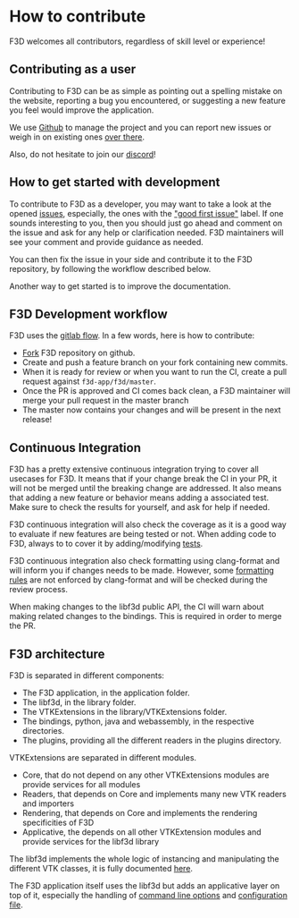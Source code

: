 # How to contribute

F3D welcomes all contributors, regardless of skill level or experience!

## Contributing as a user

Contributing to F3D can be as simple as pointing out a spelling mistake on the website, 
reporting a bug you encountered, or suggesting a new feature you feel would improve the application.

We use [Github](https://github.com/f3d-app/f3d) to manage the project and you can report new issues or weigh 
in on existing ones [over there](https://github.com/f3d-app/f3d/issues).

Also, do not hesitate to join our [discord](https://discord.f3d.app)!

## How to get started with development

To contribute to F3D as a developer, you may want to take a look at the opened [issues](https://github.com/f3d-app/f3d/issues),
especially, the ones with the ["good first issue"](https://github.com/f3d-app/f3d/issues?q=is%3Aopen+is%3Aissue+label%3A%22good+first+issue%22) label.
If one sounds interesting to you, then you should just go ahead and comment on the issue and ask for any help or clarification needed.
F3D maintainers will see your comment and provide guidance as needed.

You can then fix the issue in your side and contribute it to the F3D repository,
by following the workflow described below.

Another way to get started is to improve the documentation.

## F3D Development workflow

F3D uses the [gitlab flow](https://docs.gitlab.com/ee/topics/gitlab_flow.html). In a few words, here is how to contribute:
- [Fork](https://github.com/f3d-app/f3d/fork) F3D repository on github.
- Create and push a feature branch on your fork containing new commits.
- When it is ready for review or when you want to run the CI, create a pull request against `f3d-app/f3d/master`.
- Once the PR is approved and CI comes back clean, a F3D maintainer will merge your pull request in the master branch
- The master now contains your changes and will be present in the next release!

## Continuous Integration

F3D has a pretty extensive continuous integration trying to cover all usecases for F3D.
It means that if your change break the CI in your PR, it will not be merged until the breaking change are addressed.
It also means that adding a new feature or behavior means adding a associated test.
Make sure to check the results for yourself, and ask for help if needed.

F3D continuous integration will also check the coverage as it is a good way to evaluate if new features are being tested or not.
When adding code to F3D, always to to cover it by adding/modifying [tests](doc/dev/TESTING.md).

F3D continuous integration also check formatting using clang-format and will inform you if changes needs to be made.
However, some [formatting rules](doc/dev/CODING_STYLE.md) are not enforced by clang-format and will be checked during the review process.

When making changes to the libf3d public API, the CI will warn about making related changes to the bindings. This is required in order to merge the PR.

## F3D architecture

F3D is separated in different components:
- The F3D application, in the application folder.
- The libf3d, in the library folder.
- The VTKExtensions in the library/VTKExtensions folder.
- The bindings, python, java and webassembly, in the respective directories.
- The plugins, providing all the different readers in the plugins directory.

VTKExtensions are separated in different modules.
- Core, that do not depend on any other VTKExtensions modules are provide services for all modules
- Readers, that depends on Core and implements many new VTK readers and importers
- Rendering, that depends on Core and implements the rendering specificities of F3D
- Applicative, the depends on all other VTKExtension modules and provide services for the libf3d library

The libf3d implements the whole logic of instancing and manipulating the different VTK classes, it is fully documented [here](doc/libf3d/README.md).

The F3D application itself uses the libf3d but adds an applicative layer on top of it, especially the handling of [command line options](doc/user/OPTIONS.md)
and [configuration file](doc/user/CONFIGURATION_FILE.md).
